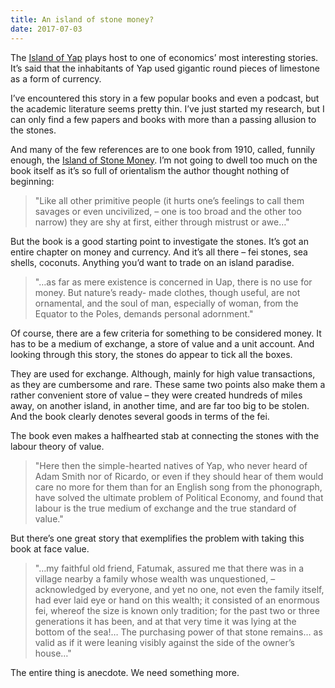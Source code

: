 ```yaml
---
title: An island of stone money?
date: 2017-07-03
---
```


<!--kg-card-begin: html--><p>The <a href="https://en.m.wikipedia.org/wiki/Yap">Island of Yap</a> plays host to one of economics&#8217;  most interesting stories. It&#8217;s said that the inhabitants of Yap used gigantic round pieces of limestone as a form of currency.</p>
<p>I&#8217;ve encountered this story in a few popular books and even a podcast, but the academic literature seems pretty thin. I&#8217;ve just started my research, but I can only find a few papers and books with more than a passing allusion to the stones.</p>
<p>And many of the few references are to one book from 1910, called, funnily enough, the <a href="https://archive.org/details/islandofstonemon009573mbp">Island of Stone Money</a>. I&#8217;m not going to dwell too much on the book itself as it&#8217;s so full of orientalism the author thought nothing of beginning:</p>
<blockquote>
<p>&quot;Like all other primitive people (it hurts one&#8217;s feelings to call them savages or even uncivilized, &#8211; one is too broad and the other too narrow) they are shy at first, either through mistrust or awe&#8230;&quot;</p>
</blockquote>
<p>But the book is a good starting point to investigate the stones. It&#8217;s got an entire chapter on money and currency. And it&#8217;s all there &#8211; fei stones, sea shells, coconuts. Anything you&#8217;d want to trade on an island paradise.</p>
<blockquote>
<p>&quot;&#8230;as far as mere existence is concerned in Uap, there is no use for money. But nature&#8217;s ready- made clothes, though useful, are not ornamental, and the soul of man, especially of woman, from the Equator to the Poles, demands personal adornment.&quot;</p>
</blockquote>
<p>Of course, there are a few criteria for something to be considered money. It has to be a medium of exchange, a store of value and a unit account. And looking through this story, the stones do appear to tick all the boxes.</p>
<p>They are used for exchange. Although, mainly for high value transactions, as they are cumbersome and rare. These same two points also make them a rather convenient store of value &#8211; they were created hundreds of miles away, on another island, in another time, and are far too big to be stolen. And the book clearly denotes several goods in terms of the fei.</p>
<p>The book even makes a halfhearted stab at connecting the stones with the labour theory of value.</p>
<blockquote>
<p>&quot;Here then the simple-hearted natives of Yap, who never heard of Adam Smith nor of Ricardo, or even if they should hear of them would care no more for them than for an English song from the phonograph, have solved the ultimate problem of Political Economy, and found that labour is the true medium of exchange and the true standard of value.&quot;</p>
</blockquote>
<p>But there&#8217;s one great story that exemplifies the problem with taking this book at face value.</p>
<blockquote>
<p>&quot;&#8230;my faithful old friend, Fatumak, assured me that there was in a village nearby a family whose wealth was unquestioned, &#8211; acknowledged by everyone, and yet no one, not even the family itself, had ever laid eye or hand on this wealth; it consisted of an enormous fei, whereof the size is known only tradition; for the past two or three generations it has been, and at that very time it was lying at the bottom of the sea!&#8230; The purchasing power of that stone remains&#8230; as valid as if it were leaning visibly against the side of the owner&#8217;s house&#8230;&quot;</p>
</blockquote>
<p>The entire thing is anecdote. We need something more.</p>
<!--kg-card-end: html-->